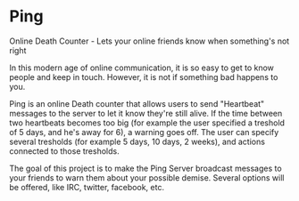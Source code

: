 # Ping
Online Death Counter - Lets your online friends know when something's not right

In this modern age of online communication, it is so easy to get to know people and keep in touch.
However, it is not if something bad happens to you.

Ping is an online Death counter that allows users to send "Heartbeat" messages to the server to let it know they're still alive.
If the time between two heartbeats becomes too big (for example the user specified a treshold of 5 days, and he's away for 6), a warning goes off.
The user can specify several tresholds (for example 5 days, 10 days, 2 weeks), and actions connected to those tresholds.

The goal of this project is to make the Ping Server broadcast messages to your friends to warn them about your possible demise.
Several options will be offered, like IRC, twitter, facebook, etc.
